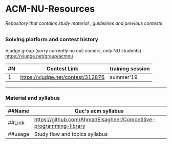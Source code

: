 # ACM-NU-Resources
###### Repository that contains study material , guidelines and previous contests
### Solving platform and contest history
Vjudge group (sorry currently no out-comers, only NU students) :
https://vjudge.net/group/acmnu

| #N | Contest Link                                                   | training session | 
|----|----------------------------------------------------------------|------------------|
|  1 |https://vjudge.net/contest/312876                               |   summer'19      |

-----------------------------------------------------------------------------------------------------------------------------------
### Material and syllabus

| ##Name | Guc's acm syllabus                                                  | 
|--------|---------------------------------------------------------------------|
| ##Link | https://github.com/AhmadElsagheer/Competitive-programming-library   |
| ##usage| Study flow and topics syllabus                                      |
